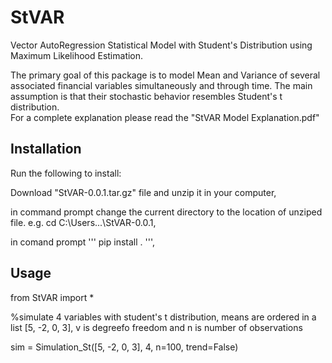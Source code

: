 # StVAR

Vector AutoRegression Statistical Model with Student's Distribution using Maximum Likelihood Estimation.

The primary goal of this package is to model Mean and Variance of several associated financial variables simultaneously and through time. The main assumption is that their stochastic behavior resembles Student's t distribution.  
For a complete explanation please read the "StVAR Model Explanation.pdf"

## Installation
Run the following to install:

Download "StVAR-0.0.1.tar.gz" file and unzip it in your computer,

in command prompt change the current directory to the location of unziped file. e.g. cd C:\Users\...\StVAR-0.0.1,

in comand prompt ''' pip install . ''',


## Usage

from StVAR import *

%simulate 4 variables with student's t distribution, means are ordered in a list [5, -2, 0, 3], v is degreefo freedom and n is number of observations

sim = Simulation_St([5, -2, 0, 3], 4, n=100, trend=False)  


